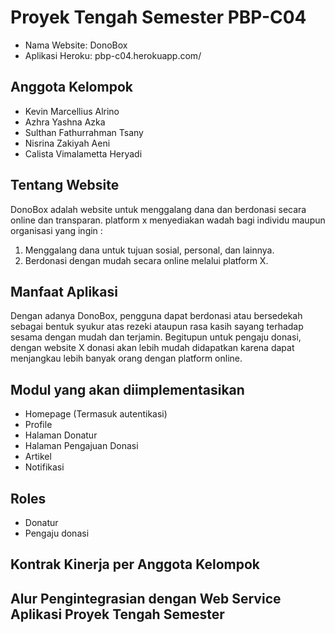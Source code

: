 # Proyek Tengah Semester PBP-C04
- Nama Website: DonoBox
- Aplikasi Heroku: pbp-c04.herokuapp.com/

## Anggota Kelompok
- Kevin Marcellius Alrino
- Azhra Yashna Azka
- Sulthan Fathurrahman Tsany
- Nisrina Zakiyah Aeni
- Calista Vimalametta Heryadi

## Tentang Website
DonoBox adalah website untuk menggalang dana dan berdonasi secara online dan transparan. platform x menyediakan wadah bagi individu maupun organisasi yang ingin :
1. Menggalang dana untuk tujuan sosial, personal, dan lainnya.
2. Berdonasi dengan mudah secara online melalui platform X.

## Manfaat Aplikasi
Dengan adanya DonoBox, pengguna dapat berdonasi atau bersedekah sebagai bentuk syukur atas rezeki ataupun rasa kasih sayang terhadap sesama dengan mudah dan terjamin. Begitupun untuk pengaju donasi, dengan website X donasi akan lebih mudah didapatkan karena dapat menjangkau lebih banyak orang dengan platform online.

## Modul yang akan diimplementasikan
- Homepage (Termasuk autentikasi)
- Profile 
- Halaman Donatur
- Halaman Pengajuan Donasi
- Artikel
- Notifikasi

## Roles
- Donatur
- Pengaju donasi

## Kontrak Kinerja per Anggota Kelompok

## Alur Pengintegrasian dengan Web Service Aplikasi Proyek Tengah Semester
